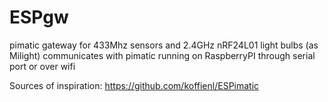 # ESPgw

pimatic gateway for 433Mhz sensors and 2.4GHz nRF24L01 light bulbs (as Milight)
communicates with pimatic running on RaspberryPI through serial port or over wifi

Sources of inspiration:
https://github.com/koffienl/ESPimatic
